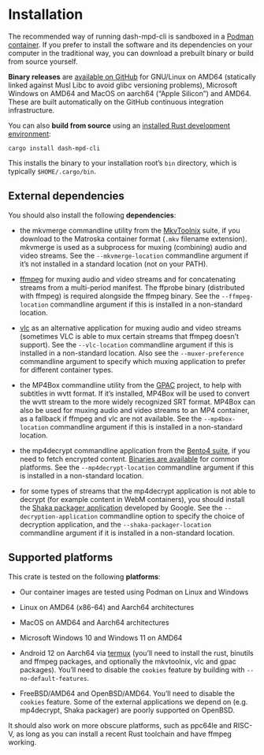 # Installation

The recommended way of running dash-mpd-cli is sandboxed in a [Podman container](container.html). If
you prefer to install the software and its dependencies on your computer in the traditional way, you
can download a prebuilt binary or build from source yourself.

**Binary releases** are [available on GitHub](https://github.com/emarsden/dash-mpd-cli/releases) for
GNU/Linux on AMD64 (statically linked against Musl Libc to avoid glibc versioning problems),
Microsoft Windows on AMD64 and MacOS on aarch64 (“Apple Silicon”) and AMD64. These are built
automatically on the GitHub continuous integration infrastructure.

You can also **build from source** using an [installed Rust development
environment](https://www.rust-lang.org/tools/install):

```shell
cargo install dash-mpd-cli
```

This installs the binary to your installation root’s `bin` directory, which is typically
`$HOME/.cargo/bin`.


## External dependencies

You should also install the following **dependencies**:

- the mkvmerge commandline utility from the [MkvToolnix](https://mkvtoolnix.download/) suite, if you
  download to the Matroska container format (`.mkv` filename extension). mkvmerge is used as a
  subprocess for muxing (combining) audio and video streams. See the `--mkvmerge-location`
  commandline argument if it’s not installed in a standard location (not on your PATH).

- [ffmpeg](https://ffmpeg.org/) for muxing audio and video streams and for concatenating streams
  from a multi-period manifest. The ffprobe binary (distributed with ffmpeg) is required alongside
  the ffmpeg binary. See the `--ffmpeg-location` commandline argument if this is installed in a
  non-standard location.
  
- [vlc](https://www.videolan.org/vlc/) as an alternative application for muxing audio and video
  streams (sometimes VLC is able to mux certain streams that ffmpeg doesn’t support). See the
  `--vlc-location` commandline argument if this is installed in a non-standard location. Also see
  the `--muxer-preference` commandline argument to specify which muxing application to prefer for
  different container types.

- the MP4Box commandline utility from the [GPAC](https://gpac.wp.imt.fr/) project, to help with
  subtitles in wvtt format. If it’s installed, MP4Box will be used to convert the wvtt stream to the
  more widely recognized SRT format. MP4Box can also be used for muxing audio and video streams to
  an MP4 container, as a fallback if ffmpeg and vlc are not available. See the `--mp4box-location`
  commandline argument if this is installed in a non-standard location.

- the mp4decrypt commandline application from the [Bento4
  suite](https://github.com/axiomatic-systems/Bento4/), if you need to fetch encrypted content.
  [Binaries are available](https://www.bento4.com/downloads/) for common platforms. See the
  `--mp4decrypt-location` commandline argument if this is installed in a non-standard location.

- for some types of streams that the mp4decrypt application is not able to decrypt (for example
  content in WebM containers), you should install the [Shaka packager
  application](https://github.com/shaka-project/shaka-packager) developed by Google. See the
  `--decryption-application` commandline option to specify the choice of decryption application, and
  the `--shaka-packager-location` commandline argument if it is installed in a non-standard location.


## Supported platforms

This crate is tested on the following **platforms**:

- Our container images are tested using Podman on Linux and Windows

- Linux on AMD64 (x86-64) and Aarch64 architectures

- MacOS on AMD64 and Aarch64 architectures

- Microsoft Windows 10 and Windows 11 on AMD64

- Android 12 on Aarch64 via [termux](https://termux.dev/) (you’ll need to install the rust, binutils
  and ffmpeg packages, and optionally the mkvtoolnix, vlc and gpac packages). You’ll need to disable
  the `cookies` feature by building with `--no-default-features`.

- FreeBSD/AMD64 and OpenBSD/AMD64. You’ll need to disable the `cookies` feature. Some of the
  external applications we depend on (e.g. mp4decrypt, Shaka packager) are poorly supported on OpenBSD.

It should also work on more obscure platforms, such as ppc64le and RISC-V, as long as you can
install a recent Rust toolchain and have ffmpeg working.
